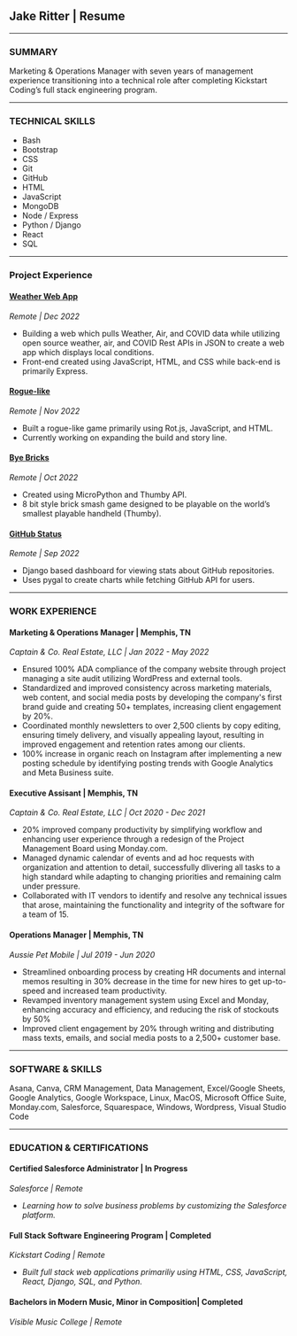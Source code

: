 ## **Jake Ritter | Resume**
__________________

### **SUMMARY**

Marketing & Operations Manager with seven years of management experience transitioning into a technical role after completing Kickstart Coding’s full stack engineering program.
__________________

### **TECHNICAL SKILLS**

* Bash
* Bootstrap
* CSS
* Git
* GitHub
* HTML
* JavaScript
* MongoDB
* Node / Express
* Python / Django
* React
* SQL
__________________

### **Project Experience**

#### [Weather Web App](https://github.com/je-ritter/weatherAQI_Covid)
*Remote | Dec 2022*
- Building a web which pulls Weather, Air, and COVID data while utilizing open source weather, air, and COVID Rest APIs in JSON to create a web app which displays local conditions.
- Front-end created using JavaScript, HTML, and CSS while back-end is primarily Express.


#### [Rogue-like](https://github.com/je-ritter/transcend)
*Remote | Nov 2022*
- Built a rogue-like game primarily using Rot.js, JavaScript, and HTML.
- Currently working on expanding the build and story line.

#### [Bye Bricks](https://github.com/je-ritter/bye_bricks)
*Remote | Oct 2022*
- Created using MicroPython and Thumby API.
- 8 bit style brick smash game designed to be playable on the world’s smallest playable handheld (Thumby).

#### [GitHub Status](https://github.com/je-ritter/github_stats)
*Remote | Sep 2022*
- Django based dashboard for viewing stats about GitHub repositories.
- Uses pygal to create charts while fetching GitHub API for users.
__________________

### **WORK EXPERIENCE**

#### Marketing & Operations Manager | Memphis, TN
*Captain & Co. Real Estate, LLC | Jan 2022 - May 2022*
- Ensured 100% ADA compliance of the company website through project managing a site audit utilizing WordPress and external tools.
- Standardized and improved consistency across marketing materials, web content, and social media posts by developing the company's first brand guide and creating 50+ templates, increasing client engagement by 20%.
- Coordinated monthly newsletters to over 2,500 clients by copy editing, ensuring timely delivery, and visually appealing layout, resulting in improved engagement and retention rates among our clients.
- 100% increase in organic reach on Instagram after implementing a new posting schedule by identifying posting trends with Google Analytics and Meta Business suite.

#### Executive Assisant | Memphis, TN
*Captain & Co. Real Estate, LLC | Oct 2020 - Dec 2021*
- 20% improved company productivity by simplifying workflow and enhancing user experience through a redesign of the Project Management Board using Monday.com. 
- Managed dynamic calendar of events and ad hoc requests with organization and attention to detail, successfully dlivering all tasks to a high standard while adapting to changing priorities and remaining calm under pressure.
- Collaborated with IT vendors to identify and resolve any technical issues that arose, maintaining the functionality and integrity of the software for a team of 15.

#### Operations Manager | Memphis, TN
*Aussie Pet Mobile | Jul 2019 - Jun 2020*
- Streamlined onboarding process by creating HR documents and internal memos resulting in 30% decrease in the time for new hires to get up-to-speed and increased team productivity.
- Revamped inventory management system using Excel and Monday, enhancing accuracy and efficiency, and reducing the risk of stockouts by 50%
- Improved client engagement by 20% through writing and distributing mass texts, emails, and social media posts to a 2,500+ customer base.
__________________

### **SOFTWARE & SKILLS**
Asana, Canva, CRM Management, Data Management, Excel/Google Sheets, Google Analytics, Google Workspace, Linux, MacOS, Microsoft Office Suite, Monday.com, Salesforce, Squarespace, Windows, Wordpress, Visual Studio Code
__________________

### **EDUCATION & CERTIFICATIONS**

#### Certified Salesforce Administrator | In Progress
*Salesforce | Remote*
- *Learning how to solve business problems by customizing the Salesforce platform.*

#### Full Stack Software Engineering Program | Completed
*Kickstart Coding | Remote*
- *Built full stack web applications primariliy using HTML, CSS, JavaScript, React, Django, SQL, and Python.*

#### Bachelors in Modern Music, Minor in Composition| Completed
*Visible Music College | Remote*

